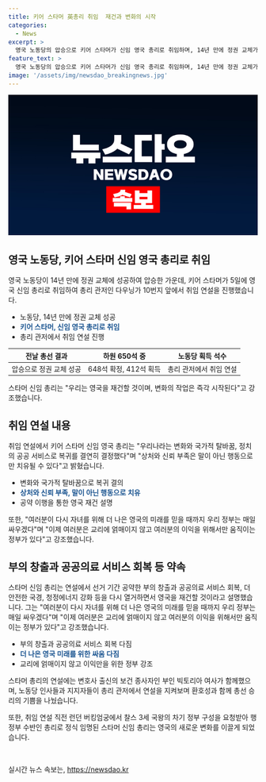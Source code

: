 ```yaml
---
title: 키어 스타머 英총리 취임  재건과 변화의 시작
categories:
  - News
excerpt: >
  영국 노동당의 압승으로 키어 스타머가 신임 영국 총리로 취임하며, 14년 만에 정권 교체가 이뤄졌다. 하원 650석 중 648석에 압승한 노동당은 국가적 탈바꿈과 공공 서비스 복귀를 약속하며, 공약한 부의 창출과 국민보건서비스 회복 등을 다시 열거했다. 스타머는 변호사 출신 부인과 지지자들 앞에서 총리로 임명되었고, 이제 교리에 얽매이지 않고 국민의 이익을 위해 싸울 것을 강조했다.
feature_text: >
  영국 노동당의 압승으로 키어 스타머가 신임 영국 총리로 취임하며, 14년 만에 정권 교체가 이뤄졌다. 하원 650석 중 648석에 압승한 노동당은 국가적 탈바꿈과 공공 서비스 복귀를 약속하며, 공약한 부의 창출과 국민보건서비스 회복 등을 다시 열거했다. 스타머는 변호사 출신 부인과 지지자들 앞에서 총리로 임명되었고, 이제 교리에 얽매이지 않고 국민의 이익을 위해 싸울 것을 강조했다.
image: '/assets/img/newsdao_breakingnews.jpg'
---
```


<p><img src="/assets/img/newsdao_breakingnews.jpg" alt="pcversion 속보" /></p>

<h2 data-ke-size="size26">영국 노동당, 키어 스타머 신임 영국 총리로 취임</h2>

<p data-ke-size="size16">영국 노동당이 14년 만에 정권 교체에 성공하여 압승한 가운데, 키어 스타머가 5일에 영국 신임 총리로 취임하여 총리 관저인 다우닝가 10번지 앞에서 취임 연설을 진행했습니다.</p>

<ul>
<li>노동당, 14년 만에 정권 교체 성공</li>
<li><b><span style="color: #1a5490;">키어 스타머, 신임 영국 총리로 취임</span></b></li>
<li>총리 관저에서 취임 연설 진행</li>
</ul>

<table>
<thead>
<tr>
<th style="text-align: center;">전날 총선 결과</th>
<th style="text-align: center;">하원 650석 중</th>
<th style="text-align: center;">노동당 획득 석수</th>
</tr>
</thead>
<tbody>
<tr>
<td style="text-align: center;">압승으로 정권 교체 성공</td>
<td style="text-align: center;">648석 확정, 412석 획득</td>
<td style="text-align: center;">총리 관저에서 취임 연설</td>
</tr>
</tbody>
</table>

<p data-ke-size="size16">스타머 신임 총리는 "우리는 영국을 재건할 것이며, 변화의 작업은 즉각 시작된다"고 강조했습니다.</p>

<h2 data-ke-size="size26">취임 연설 내용</h2>

<p data-ke-size="size16">취임 연설에서 키어 스타머 신임 영국 총리는 "우리나라는 변화와 국가적 탈바꿈, 정치의 공공 서비스로 복귀를 결연히 결정했다"며 "상처와 신뢰 부족은 말이 아닌 행동으로만 치유될 수 있다"고 밝혔습니다.</p>

<ul>
<li>변화와 국가적 탈바꿈으로 복귀 결의</li>
<li><b><span style="color: #1a5490;">상처와 신뢰 부족, 말이 아닌 행동으로 치유</span></b></li>
<li>공약 이행을 통한 영국 재건 설명</li>
</ul>

<p data-ke-size="size16">또한, "여러분이 다시 자녀를 위해 더 나은 영국의 미래를 믿을 때까지 우리 정부는 매일 싸우겠다"며 "이제 여러분은 교리에 얽매이지 않고 여러분의 이익을 위해서만 움직이는 정부가 있다"고 강조했습니다.</p>

<h2 data-ke-size="size26">부의 창출과 공공의료 서비스 회복 등 약속</h2>

<p data-ke-size="size16">스타머 신임 총리는 연설에서 선거 기간 공약한 부의 창출과 공공의료 서비스 회복, 더 안전한 국경, 청정에너지 강화 등을 다시 열거하면서 영국을 재건할 것이라고 설명했습니다. 그는 "여러분이 다시 자녀를 위해 더 나은 영국의 미래를 믿을 때까지 우리 정부는 매일 싸우겠다"며 "이제 여러분은 교리에 얽매이지 않고 여러분의 이익을 위해서만 움직이는 정부가 있다"고 강조했습니다.</p>

<ul>
<li>부의 창출과 공공의료 서비스 회복 다짐</li>
<li><b><span style="color: #1a5490;">더 나은 영국 미래를 위한 싸움 다짐</span></b></li>
<li>교리에 얽매이지 않고 이익만을 위한 정부 강조</li>
</ul>

<p data-ke-size="size16">스타머 총리의 연설에는 변호사 출신의 보건 종사자인 부인 빅토리아 여사가 함께했으며, 노동당 인사들과 지지자들이 총리 관저에서 연설을 지켜보며 환호성과 함께 총선 승리의 기쁨을 나눴습니다.</p>

<p data-ke-size="size16">또한, 취임 연설 직전 런던 버킹엄궁에서 찰스 3세 국왕의 차기 정부 구성을 요청받아 행정부 수반인 총리로 정식 임명된 스타머 신임 총리는 영국의 새로운 변화를 이끌게 되었습니다.</p>

<p data-ke-size="size16">&nbsp;</p>
실시간 뉴스 속보는, <a href="https://newsdao.kr" rel="dofollow">https://newsdao.kr</a>


